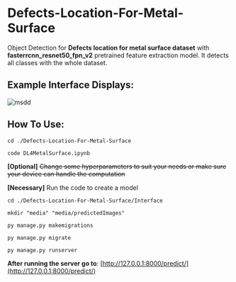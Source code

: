 # Defects-Location-For-Metal-Surface

Object Detection for **Defects location for metal surface dataset** with **fasterrcnn_resnet50_fpn_v2** pretrained feature extraction model. It detects all classes with the whole dataset.


## Example Interface Displays:

![msdd](https://github.com/AbdurrahimNas/Defects-Location-For-Metal-Surface/assets/87318891/20fd2d72-9320-467d-ba2b-e3e2d92bd966)


## How To Use:

```
cd ./Defects-Location-For-Metal-Surface
```

```
code DL4MetalSurface.ipynb 
```

**[Optional]** ~~Change some hyperparameters to suit your needs or make sure your device can handle the computation~~

**[Necessary]** Run the code to create a model 

```
cd ./Defects-Location-For-Metal-Surface/Interface
```

```
mkdir "media" "media/predictedImages"

```

```
py manage.py makemigrations

```

```
py manage.py migrate

```

```
py manage.py runserver

```
**After running the server go to**: [http://127.0.0.1:8000/predict/](http://127.0.0.1:8000/predict/)
